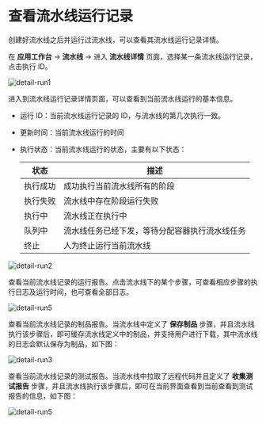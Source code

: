 # 查看流水线运行记录

创建好流水线之后并运行过流水线，可以查看其流水线运行记录详情。

在 **应用工作台** -> **流水线**  -> 进入 **流水线详情** 页面，选择某一条流水线运行记录，点击执行 ID。

![detail-run1](https://docs.daocloud.io/daocloud-docs-images/docs/zh/docs/amamba/images/detail-run1.png)

进入到流水线运行记录详情页面，可以查看到当前流水线运行的基本信息。

- 运行 ID：当前流水线运行记录的 ID，与流水线的第几次执行一致。

- 更新时间：当前流水线运行的时间

- 执行状态：当前流水线运行的状态，主要有以下状态：

  | 状态     | 描述                                           |
  | -------- | ---------------------------------------------- |
  | 执行成功 | 成功执行当前流水线所有的阶段                   |
  | 执行失败 | 流水线中存在阶段运行失败                       |
   | 执行中   | 流水线正在执行中                               |
  | 队列中   | 流水线任务已经下发，等待分配容器执行流水线任务 |
  | 终止     | 人为终止运行当前流水线                         |

![detail-run2](https://docs.daocloud.io/daocloud-docs-images/docs/zh/docs/amamba/images/detail-run2.png)

查看当前流水线记录的运行报告。点击流水线下的某个步骤，可查看相应步骤的执行日志及运行时间，也可查看全部日志。

![detail-run5](https://docs.daocloud.io/daocloud-docs-images/docs/zh/docs/amamba/images/detail-run5.png)

查看当前流水线记录的制品报告。当流水线中定义了 **保存制品**  步骤，并且流水线执行该步骤后，即可缓存流水线定义中的制品，并支持用户进行下载，其中流水线的日志会默认保存为制品，如下图：

![detail-run3](https://docs.daocloud.io/daocloud-docs-images/docs/zh/docs/amamba/images/detail-run3.png)

查看当前流水线记录的测试报告。当流水线中拉取了远程代码并且定义了 **收集测试报告**  步骤，并且流水线执行该步骤后，即可在当前界面查看到当前查看到测试报告的信息，如下图：

![detail-run5](https://docs.daocloud.io/daocloud-docs-images/docs/zh/docs/amamba/images/detail-run5.png)
